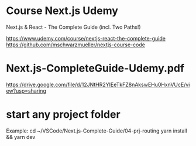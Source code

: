# Course Next.js Udemy

Next.js & React - The Complete Guide (incl. Two Paths!)

https://www.udemy.com/course/nextjs-react-the-complete-guide
https://github.com/mschwarzmueller/nextjs-course-code

# Next.js-CompleteGuide-Udemy.pdf

https://drive.google.com/file/d/12JNtHR2YIEeTkFZ8nAkswEHu0HxnVUcE/view?usp=sharing

# start any project folder

Example: cd ~/VSCode/Next.js-Complete-Guide/04-prj-routing
yarn install && yarn dev
